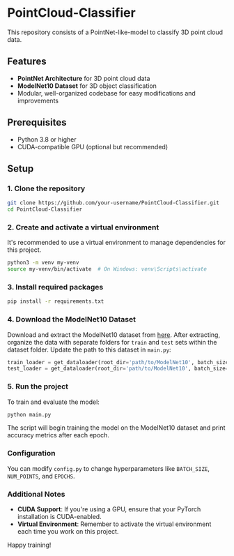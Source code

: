 # PointCloud-Classifier
This repository consists of a PointNet-like-model to classify 3D point cloud data. 


## Features
- **PointNet Architecture** for 3D point cloud data
- **ModelNet10 Dataset** for 3D object classification
- Modular, well-organized codebase for easy modifications and improvements

## Prerequisites

- Python 3.8 or higher
- CUDA-compatible GPU (optional but recommended)

## Setup

### 1. Clone the repository

```bash
git clone https://github.com/your-username/PointCloud-Classifier.git
cd PointCloud-Classifier
```

### 2. Create and activate a virtual environment

It's recommended to use a virtual environment to manage dependencies for this project.

```bash
python3 -m venv my-venv
source my-venv/bin/activate  # On Windows: venv\Scripts\activate
```

### 3. Install required packages

```bash
pip install -r requirements.txt
```

### 4. Download the ModelNet10 Dataset

Download and extract the ModelNet10 dataset from [here](https://modelnet.cs.princeton.edu/). After extracting, organize the data with separate folders for `train` and `test` sets within the dataset folder. Update the path to this dataset in `main.py`:

```python
train_loader = get_dataloader(root_dir='path/to/ModelNet10', batch_size=Config.BATCH_SIZE, num_points=Config.NUM_POINTS, split='train')
test_loader = get_dataloader(root_dir='path/to/ModelNet10', batch_size=Config.BATCH_SIZE, num_points=Config.NUM_POINTS, split='test')
```

### 5. Run the project

To train and evaluate the model:

```bash
python main.py
```

The script will begin training the model on the ModelNet10 dataset and print accuracy metrics after each epoch.



### Configuration

You can modify `config.py` to change hyperparameters like `BATCH_SIZE`, `NUM_POINTS`, and `EPOCHS`.

### Additional Notes

- **CUDA Support**: If you're using a GPU, ensure that your PyTorch installation is CUDA-enabled.
- **Virtual Environment**: Remember to activate the virtual environment each time you work on this project.

Happy training!